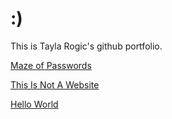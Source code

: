 # :)
This is Tayla Rogic's github portfolio. 

[Maze of Passwords](https://taylarogic.github.io/TaylaRogic/MazeOfPasswords/)

[This Is Not A Website](https://taylarogic.github.io/TaylaRogic/ThisIsNotAWebsite/)

[Hello World](https://taylarogic.github.io/TaylaRogic/HelloWorld/)

